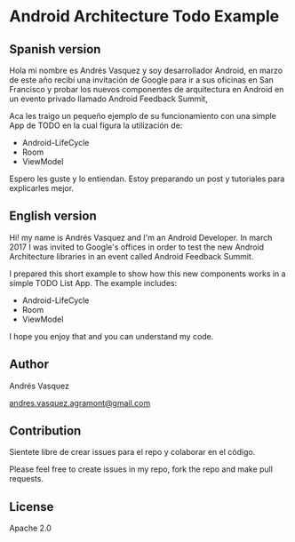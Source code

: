 # Android Architecture Todo Example

Spanish version
--------
Hola mi nombre es Andrés Vasquez y soy desarrollador Android, en marzo de este año recibí una invitación de Google para ir a sus oficinas en San Francisco y probar los nuevos componentes de arquitectura en Android en un evento privado llamado Android Feedback Summit, 

Aca les traigo un pequeño ejemplo de su funcionamiento con una simple App de TODO en la cual figura la utilización de:
- Android-LifeCycle
- Room
- ViewModel

Espero les guste y lo entiendan. Estoy preparando un post y tutoriales para explicarles mejor.

English version
--------
Hi! my name is Andrés Vasquez and I'm an Android Developer. In march 2017 I was invited to Google's offices in order to test the new Android Architecture libraries in an event called Android Feedback Summit.

I prepared this short example to show how this new components works in a simple TODO List App. The example includes:
- Android-LifeCycle
- Room
- ViewModel

I hope you enjoy that and you can understand my code.



Author
----
Andrés Vasquez

andres.vasquez.agramont@gmail.com

Contribution
----
Sientete libre de crear issues para el repo y colaborar en el código.
 
Please feel free to create issues in my repo, fork the repo and make pull requests. 

License
----
Apache 2.0
